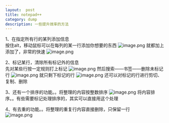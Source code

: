 ```yaml
---
layout:  post
title: notepad++
category: dump
description: 一些提升效率的方法
---
```



1、在指定所有行的某列添加信息  
按住alt，移动鼠标可以在每列的某一行添加你想要的东西
![image.png](https://upload-images.jianshu.io/upload_images/11970387-054111f180e7869a.png?imageMogr2/auto-orient/strip%7CimageView2/2/w/1240)
就都加上添加了，非常的快速
![image.png](https://upload-images.jianshu.io/upload_images/11970387-29b9c1ac7f30544c.png?imageMogr2/auto-orient/strip%7CimageView2/2/w/1240)

2、标记某行，清除所有标记外的信息  
先对某些行按一定规则打上标记
![image.png](https://upload-images.jianshu.io/upload_images/11970387-8fd90b564a59b340.png?imageMogr2/auto-orient/strip%7CimageView2/2/w/1240)
然后搜索——书签——删除未标记行
![image.png](https://upload-images.jianshu.io/upload_images/11970387-2916c9fc1176739a.png?imageMogr2/auto-orient/strip%7CimageView2/2/w/1240)
就只剩下标记的行
![image.png](https://upload-images.jianshu.io/upload_images/11970387-aae6f73f09223978.png?imageMogr2/auto-orient/strip%7CimageView2/2/w/1240)
还可以对标记的行进行剪切、复制、删除

3、还有一个排序的功能。。将整理的内容按整数排序
![image.png](https://upload-images.jianshu.io/upload_images/11970387-14bda478c83cba84.png?imageMogr2/auto-orient/strip%7CimageView2/2/w/1240)
将内容排序。。有些需要标记处理排序的，其实可以直接用这个处理

4、有去重的功能。。将整理的重复行内容直接删除，只保留一行  
![image.png](https://upload-images.jianshu.io/upload_images/11970387-f87b2ebb2fc99183.png?imageMogr2/auto-orient/strip%7CimageView2/2/w/1240)


